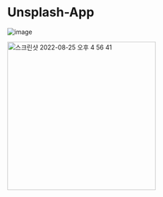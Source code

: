 # Unsplash-App

![image](https://user-images.githubusercontent.com/70245821/188272413-49705f9d-cce6-4a56-9e78-39c749c09594.png)


<img width="336" alt="스크린샷 2022-08-25 오후 4 56 41" src="https://user-images.githubusercontent.com/70245821/188272424-b0ab2a88-2a60-4193-9e5b-b59d4c23ade8.png">
